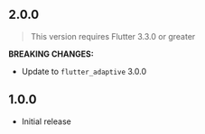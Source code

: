## 2.0.0

> This version requires Flutter 3.3.0 or greater

**BREAKING CHANGES:**

- Update to `flutter_adaptive` 3.0.0

## 1.0.0

- Initial release
